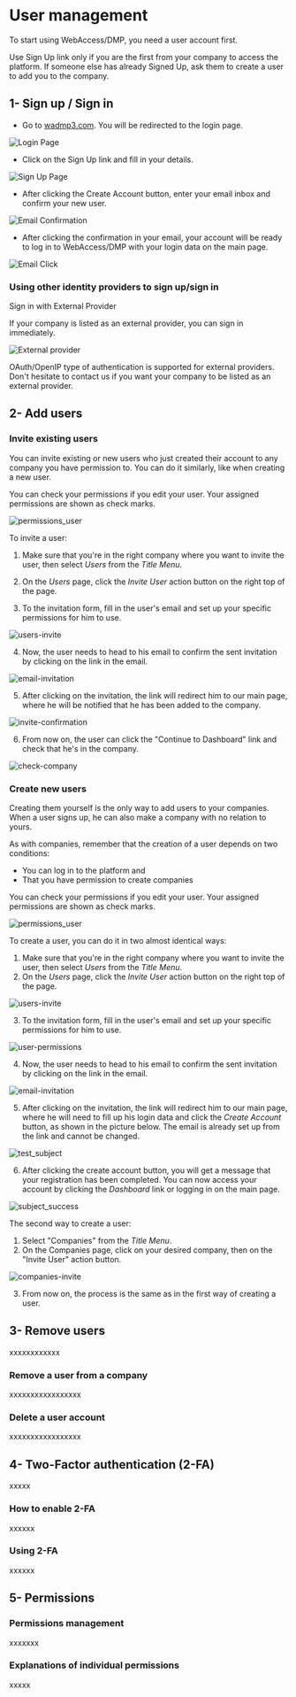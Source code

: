 # User management


To start using WebAccess/DMP, you need a user account first.

Use Sign Up link only if you are the first from your company to access the platform. If someone else has already Signed Up, ask them to create a user to add you to the company.

## 1- Sign up / Sign in


- Go to [wadmp3.com](https://wadmp3.com). You will be redirected to the login page.

![Login Page](./LogIn.png)

- Click on the Sign Up link and fill in your details.

![Sign Up Page](./SignUp.png)

- After clicking the Create Account button, enter your email inbox and confirm your new user.

![Email Confirmation](./EmailConfirm.png)

- After clicking the confirmation in your email, your account will be ready to log in to WebAccess/DMP with your login data on the main page.

![Email Click](./emailconfirm2.png)


### Using other identity providers to sign up/sign in

 Sign in with External Provider 

If your company is listed as an external provider, you can sign in immediately.

![External provider](./external_provider.png "External provider")

OAuth/OpenIP type of authentication is supported for external providers. Don't hesitate to contact us if you want your company to be listed as an external provider.


## 2- Add users


### Invite existing users
You can invite existing or new users who just created their account to any company you have permission to. You can do it similarly, like when creating a new user.

You can check your permissions if you edit your user. Your assigned permissions are shown as check marks.

![permissions_user](./images/permissions_user-1.png)

To invite a user:

1. Make sure that you're in the right company where you want to invite the user, then select *Users* from the *Title Menu*.
2. On the *Users* page, click the *Invite User* action button on the right top of the page.

3. To the invitation form, fill in the user's email and set up your specific permissions for him to use.

![users-invite](./images/invite-user.png)

4. Now, the user needs to head to his email to confirm the sent invitation by clicking on the link in the email.

![email-invitation](./images/email-invite.png)

5. After clicking on the invitation, the link will redirect him to our main page, where he will be notified that he has been added to the company.

![invite-confirmation](./images/accept-invite2.png)

6. From now on, the user can click the "Continue to Dashboard" link and check that he's in the company.

![check-company](./images/check-company.png)



### Create new users

Creating them yourself is the only way to add users to your companies. When a user signs up, he can also make a company with no relation to yours.

As with companies, remember that the creation of a user depends on two conditions:
- You can log in to the platform and
- That you have permission to create companies

You can check your permissions if you edit your user. Your assigned permissions are shown as check marks.

![permissions_user](./images/permissions_user-1.png)

To create a user, you can do it in two almost identical ways:

1. Make sure that you're in the right company where you want to invite the user, then select *Users* from the *Title Menu*.
2. On the *Users* page, click the *Invite User* action button on the right top of the page.

![users-invite](./images/users-invite.png)

3. To the invitation form, fill in the user's email and set up your specific permissions for him to use.

![user-permissions](./images/user-inviteform.png)

4. Now, the user needs to head to his email to confirm the sent invitation by clicking on the link in the email.

![email-invitation](./images/email-invitation.png)

5. After clicking on the invitation, the link will redirect him to our main page, where he will need to fill up his login data and click the *Create Account* button, as shown in the picture below. The email is already set up from the link and cannot be changed.

![test_subject](./images/test_subject.png)

6. After clicking the create account button, you will get a message that your registration has been completed. You can now access your account by clicking the *Dashboard* link or logging in on the main page.

![subject_success](./images/subject_success.png)

The second way to create a user:

1. Select "Companies" from the *Title Menu*. 
2. On the Companies page, click on your desired company, then on the "Invite User" action button.

![companies-invite](./images/companies-invite(1).png)

3. From now on, the process is the same as in the first way of creating a user.



## 3- Remove users 
xxxxxxxxxxxx

### Remove a user from a company
xxxxxxxxxxxxxxxxx

### Delete a user account
xxxxxxxxxxxxxxxxx


## 4- Two-Factor authentication (2-FA)

xxxxx

### How to enable 2-FA

xxxxxx


### Using 2-FA
xxxxxx

## 5- Permissions 

### Permissions management

xxxxxxx


### Explanations of individual permissions

xxxxx

